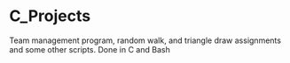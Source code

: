 # C_Projects
Team management program, random walk, and triangle draw assignments and some other scripts. Done in C and Bash

